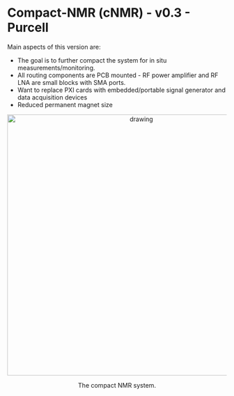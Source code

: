 # Compact-NMR (cNMR) - v0.3 - Purcell

Main aspects of this version are:
* The goal is to further compact the system for in situ measurements/monitoring.
* All routing components are PCB mounted - RF power amplifier and RF LNA are small blocks with SMA ports.
* Want to replace PXI cards with embedded/portable signal generator and data acquisition devices
* Reduced permanent magnet size 

<p align="center">
<img src="../../media/NMR_system_v0.3.png" alt="drawing" width="600"/>
</p>
<p align="center">
The compact NMR system.
</p>






















